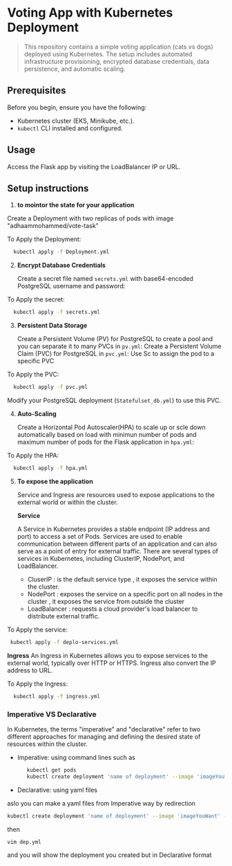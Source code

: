 # Voting App with Kubernetes Deployment

> This repository contains a simple voting application (cats vs dogs) deployed using Kubernetes. The setup includes automated infrastructure provisioning, encrypted database credentials, data persistence, and automatic scaling.

## Prerequisites

Before you begin, ensure you have the following:
- Kubernetes cluster (EKS, Minikube, etc.).
- `kubectl` CLI installed and configured.

## Usage
Access the Flask app by visiting the LoadBalancer IP or URL.

## Setup instructions 

1. **to mointor the state for your application**

Create a Deployment with two replicas of pods with image "adhaammohammed/vote-task"

To Apply the Deployment:

  ```bash
    kubectl apply -f Deployment.yml  
  ```

2. **Encrypt Database Credentials**

   Create a secret file named `secrets.yml` with base64-encoded PostgreSQL username and password:

To Apply the secret:

  ```bash
    kubectl apply -f secrets.yml
  ```

3. **Persistent Data Storage**
   
    Create a Persistent Volume (PV) for PostgreSQL to create a pool and you can separate it to many PVCs in `pv.yml`:
    Create a Persistent Volume Claim (PVC) for PostgreSQL in `pvc.yml`:
    Use Sc to assign the pod to a specific PVC

To Apply the PVC:

  ```bash
    kubectl apply -f pvc.yml
  ```
  
   Modify your PostgreSQL deployment (`Statefulset_db.yml`) to use this PVC.

4. **Auto-Scaling**

   Create a Horizontal Pod Autoscaler(HPA) to scale up or scle down automatically based on load with minimun number of pods and maximum number of pods for the Flask application in `hpa.yml`:

To Apply the HPA:

  ```bash
    kubectl apply -f hpa.yml
  ```
 5. **To expose the application**
    
    Service and Ingress are resources used to expose applications to the external world or within the cluster.

    **Service**
    
    A Service in Kubernetes provides a stable endpoint (IP address and port) to access a set of Pods. Services are used to enable communication between different parts of an application and can also serve as a point of entry for external traffic. There are several types of services in Kubernetes, including ClusterIP, NodePort, and LoadBalancer.

      - CluserIP : is the default service type , it exposes the service within the cluster.
      - NodePort : exposes the service on a specific port on all nodes in the cluster , it exposes the service from outside the cluster
      - LoadBalancer : requests a cloud provider's load balancer to distribute external traffic.
   
 To Apply the service:       

   ```bash
    kubectl apply -f deplo-services.yml
   ```
    

  **Ingress**
    An Ingress in Kubernetes allows you to expose services to the external world, typically over HTTP or HTTPS.  Ingress also convert the IP address to URL.

 To Apply the Ingress:
  ```bash
    kubectl apply -f ingress.yml
  ```
### Imperative VS Declarative

In Kubernetes, the terms "imperative" and "declarative" refer to two different approaches for managing and defining the desired state of resources within the cluster.

- Imperative: using command lines such as
  
  ```bash
     kubectl get pods
     kubectl create deployment 'name of deployment' --image 'imageYouWant' --replicas 'number of pods you want' --prot 'port'
  ```
- Declarative: using yaml files

 aslo you can make a yaml files from Imperative way by redirection

 ```bash
kubectl create deployment 'name of deployment' --image 'imageYouWant' --replicas 'number of pods you want' --prot 'port' -o yaml > dep.yml
 ```
 then 
 
```bash
vim dep.yml
```
and you will show the deployment you created but in Declarative format
  
  
